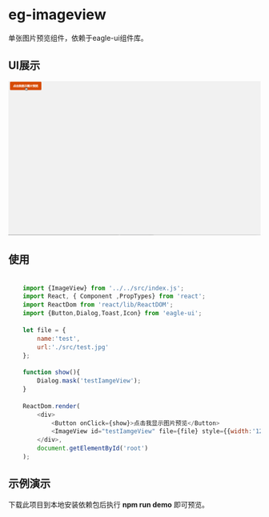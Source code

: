 # eg-imageview

单张图片预览组件，依赖于eagle-ui组件库。

## UI展示

![ui展示](example/img/test.gif)

## 使用

```js

	import {ImageView} from '../../src/index.js';
    import React, { Component ,PropTypes} from 'react';
    import ReactDom from 'react/lib/ReactDOM';
    import {Button,Dialog,Toast,Icon} from 'eagle-ui';
    
    let file = {
        name:'test',
        url:'./src/test.jpg'
    };
    
    function show(){
        Dialog.mask('testIamgeView');
    }
    
    ReactDom.render(
        <div>
            <Button onClick={show}>点击我显示图片预览</Button>
            <ImageView id="testIamgeView" file={file} style={{width:'1200px'}} />
        </div>,
        document.getElementById('root')
    );

```

## 示例演示

下载此项目到本地安装依赖包后执行 **npm run demo** 即可预览。


